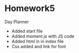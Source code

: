 # Homework5
 Day Planner

 * Added start file
 * Added moment.js with JS code
 * Added html in in index file
 * Css added and link for font
 

